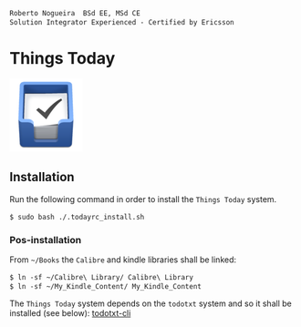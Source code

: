 ```
Roberto Nogueira  BSd EE, MSd CE
Solution Integrator Experienced - Certified by Ericsson
```

# Things Today

![ebook_cover](images/things.png)

## Installation

Run the following command in order to install the `Things Today` system.
```shell
$ sudo bash ./.todayrc_install.sh
```

### Pos-installation

From `~/Books` the `Calibre` and kindle libraries shall be linked:
```shell
$ ln -sf ~/Calibre\ Library/ Calibre\ Library
$ ln -sf ~/My_Kindle_Content/ My_Kindle_Content
```

The `Things Today` system depends on the `todotxt` system and so it shall be installed (see below):
[todotxt-cli](https://github.com/todotxt/todo.txt-cli)
